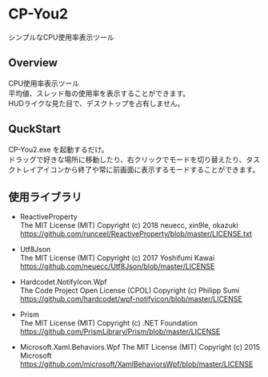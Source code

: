 # CP-You2
シンプルなCPU使用率表示ツール

## Overview
CPU使用率表示ツール  
平均値、スレッド毎の使用率を表示することができます。  
HUDライクな見た目で、デスクトップを占有しません。  

## QuckStart
CP-You2.exe を起動するだけ。  
ドラッグで好きな場所に移動したり、右クリックでモードを切り替えたり、タスクトレイアイコンから終了や常に前画面に表示するモードすることができます。

## 使用ライブラリ
* ReactiveProperty  
The MIT License (MIT) Copyright (c) 2018 neuecc, xin9le, okazuki  
https://github.com/runceel/ReactiveProperty/blob/master/LICENSE.txt  

* Utf8Json  
The MIT License (MIT) Copyright (c) 2017 Yoshifumi Kawai  
https://github.com/neuecc/Utf8Json/blob/master/LICENSE  

* Hardcodet.NotifyIcon.Wpf  
The Code Project Open License (CPOL) Copyright (c) Philipp Sumi  
https://github.com/hardcodet/wpf-notifyicon/blob/master/LICENSE  

* Prism  
The MIT License (MIT) Copyright (c) .NET Foundation  
https://github.com/PrismLibrary/Prism/blob/master/LICENSE  

* Microsoft.Xaml.Behaviors.Wpf
The MIT License (MIT) Copyright (c) 2015 Microsoft  
https://github.com/microsoft/XamlBehaviorsWpf/blob/master/LICENSE
